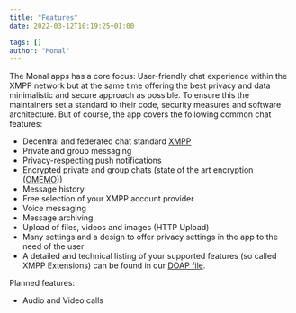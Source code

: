 ```yaml
---
title: "Features"
date: 2022-03-12T10:19:25+01:00

tags: []
author: "Monal"
---
```


The Monal apps has a core focus: User-friendly chat experience within the XMPP network but at the same time offering the best privacy and data minimalistic and secure approach as possible. To ensure this the maintainers set a standard to their code, security measures and software architecture. But of course, the app covers the following common chat features:

  * Decentral and federated chat standard [XMPP](https://xmpp.org/)
  * Private and group messaging
  * Privacy-respecting push notifications
  * Encrypted private and group chats (state of the art encryption ([OMEMO](https://conversations.im/omemo/)))
  * Message history
  * Free selection of your XMPP account provider
  * Voice messaging
  * Message archiving
  * Upload of files, videos and images (HTTP Upload)
  * Many settings and a design to offer privacy settings in the app to the need of the user
  * A detailed and technical listing of your supported features (so called XMPP Extensions) can be found in our [DOAP file](https://github.com/monal-im/Monal/blob/develop/monal.doap).

Planned features:

  *   Audio and Video calls
